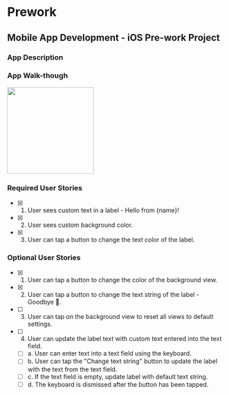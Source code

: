 # Prework
## Mobile App Development - iOS Pre-work Project

### App Description

### App Walk-though

<img src="YOUR_GIF_URL_HERE" width=200><br>

### Required User Stories
- [x] 1. User sees custom text in a label - Hello from {name}!
- [x] 2. User sees custom background color.
- [x] 3. User can tap a button to change the text color of the label.

### Optional User Stories
- [x] 1. User can tap a button to change the color of the background view.
- [x] 2. User can tap a button to change the text string of the label - Goodbye 👋.
- [ ] 3. User can tap on the background view to reset all views to default settings.
- [ ] 4. User can update the label text with custom text entered into the text field.
   - [ ] a. User can enter text into a text field using the keyboard.
   - [ ] b. User can tap the "Change text string" button to update the label with the text from the text field.
   - [ ] c. If the text field is empty, update label with default text string.
   - [ ] d. The keyboard is dismissed after the button has been tapped.
